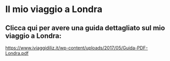 # Il mio viaggio a Londra
## Clicca qui per avere una guida dettagliato sul mio viaggio a Londra:

https://www.iviaggidiliz.it/wp-content/uploads/2017/05/Guida-PDF-Londra.pdf
